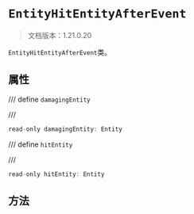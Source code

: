# `EntityHitEntityAfterEvent`

> 文档版本：1.21.0.20

`EntityHitEntityAfterEvent`类。

## 属性

/// define
`damagingEntity`


///

```js
read-only damagingEntity: Entity
```


/// define
`hitEntity`


///

```js
read-only hitEntity: Entity
```


## 方法
